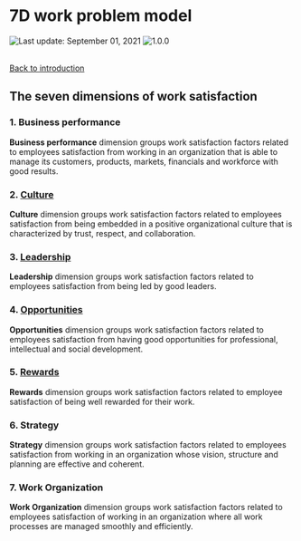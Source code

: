 # 7D work problem model
<div align="left">
   <img id="last-update-badge" src="https://img.shields.io/badge/%F0%9F%93%85%20Last%20update%20-%20September%201%2C%202021-blue.svg" alt="Last update: September 01, 2021" /> <img src="https://img.shields.io/badge/ %E2%9C%94%20Typology%20version%20-%201.0.0-yellow.svg" alt="1.0.0"/>
</div>
<br/>
 
[Back to introduction](README.md)

## The seven dimensions of work satisfaction

### 1. Business performance

__Business performance__ dimension groups work satisfaction factors related to employees satisfaction from working in an organization that is able to manage its customers, products, markets, financials and workforce with good results.

### 2. [Culture](dimensions/culture.md)

__Culture__ dimension groups work satisfaction factors related to employees satisfaction from being embedded in a positive organizational culture that is characterized by trust, respect, and collaboration.

### 3. [Leadership](dimensions/leadership.md)

__Leadership__ dimension groups work satisfaction factors related to employees satisfaction from being led by good leaders.

### 4. [Opportunities](dimensions/opportunities.md)

__Opportunities__ dimension groups work satisfaction factors related to employees satisfaction from having good opportunities for professional, intellectual and social development.

### 5. [Rewards](dimensions/rewards.md)

__Rewards__ dimension groups work satisfaction factors related to employee satisfaction of being well rewarded for their work.

### 6. Strategy

__Strategy__ dimension groups work satisfaction factors related to employees satisfaction from working in an organization whose vision, structure and planning are effective and coherent.

### 7. Work Organization

__Work Organization__ dimension groups work satisfaction factors related to employees satisfaction of working in an organization where all work processes are managed smoothly and efficiently.

